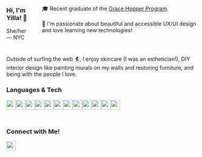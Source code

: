 <div style="display: flex; flex-direction: row; justify-content: space-between; align-items: center; padding-bottom: 25px;">

<div>
<h3>Hi, I'm Yilla! 👋</h3>
She/her — NYC
</div>

<div style="padding-left: 25px;">🎓 Recent graduate of the <a href="www.gracehopper.com">Grace Hopper Program</a>.<br /><br />
💾 I'm passionate about beautiful and accessible UX/UI design and love learning new technologies!
</div>
</div>

Outside of surfing the web 🏄, I enjoy skincare (I was an esthetician!), DIY interior design like painting murals on my walls and restoring furniture, and being with the people I love.

<h3>Languages & Tech</h3>
<div style="display: flex; flex-wrap: wrap; padding-bottom: 25px;">
<img height="25" width="25" src="https://cdn.jsdelivr.net/gh/devicons/devicon/icons/javascript/javascript-plain.svg" />
<img height="25" width="25" src="https://cdn.jsdelivr.net/gh/devicons/devicon/icons/typescript/typescript-plain.svg" />
<img height="25" width="25" src="https://cdn.jsdelivr.net/gh/devicons/devicon/icons/nodejs/nodejs-plain.svg" />
<img height="25" width="25" src="https://cdn.jsdelivr.net/gh/devicons/devicon/icons/express/express-original.svg" />
<img height="25" width="25" src="https://cdn.jsdelivr.net/gh/devicons/devicon/icons/react/react-original.svg" />
<img height="25" width="25" src="https://cdn.jsdelivr.net/gh/devicons/devicon/icons/redux/redux-original.svg" />
<img height="25" width="25" src="https://cdn.jsdelivr.net/gh/devicons/devicon/icons/postgresql/postgresql-plain.svg" />
<img height="25" width="25" src="https://cdn.jsdelivr.net/gh/devicons/devicon/icons/firebase/firebase-plain.svg" />
<img height="25" width="25" src="https://cdn.jsdelivr.net/gh/devicons/devicon/icons/figma/figma-plain.svg" />
<img height="25" width="25" src="https://cdn.jsdelivr.net/gh/devicons/devicon/icons/html5/html5-plain-wordmark.svg" />
<img height="25" width="25" src="https://cdn.jsdelivr.net/gh/devicons/devicon/icons/css3/css3-plain-wordmark.svg" />
<img height="25" width="25" src="https://cdn.jsdelivr.net/gh/devicons/devicon/icons/sequelize/sequelize-plain.svg" />
</div>

<h3>Connect with Me!</h3>
<div>
<a href="https://linkedin.com/in/yilla-chen"><img height="25" width="25" src="https://cdn.jsdelivr.net/gh/devicons/devicon/icons/linkedin/linkedin-plain.svg" /></a>
</div>

